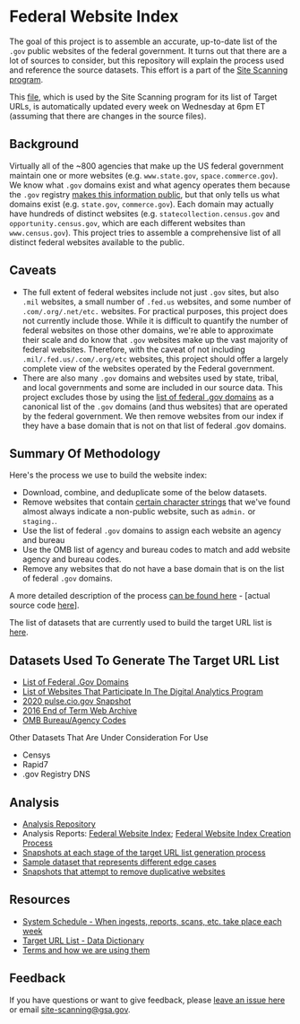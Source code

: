 # Federal Website Index

The goal of this project is to assemble an accurate, up-to-date list of the `.gov` public websites of the federal government.  It turns out that there are a lot of sources to consider, but this repository will explain the process used and reference the source datasets. This effort is a part of the [Site Scanning program](https://digital.gov/site-scanning).    

This [file](https://github.com/GSA/federal-website-index/blob/main/data/site-scanning-target-url-list.csv), which is used by the Site Scanning program for its list of Target URLs, is automatically updated every week on Wednesday at 6pm ET (assuming that there are changes in the source files).  

## Background

Virtually all of the ~800 agencies that make up the US federal government maintain one or more websites (e.g. `www.state.gov`, `space.commerce.gov`). We know what `.gov` domains exist and what agency operates them because the `.gov` registry [makes this information public](https://github.com/cisagov/dotgov-data/blob/main/current-federal.csv), but that only tells us what domains exist (e.g. `state.gov`, `commerce.gov`). Each domain may actually have hundreds of distinct websites (e.g. `statecollection.census.gov` and `opportunity.census.gov`, which are each different websites than `www.census.gov`). This project tries to assemble a comprehensive list of all distinct federal websites available to the public.  


## Caveats
 
* The full extent of federal websites include not just `.gov` sites, but also `.mil` websites, a small number of `.fed.us` websites, and some number of `.com/.org/.net/etc.` websites. For practical purposes, this project does not currently include those. While it is difficult to quantify the number of federal websites on those other domains, we're able to approximate their scale and do know that `.gov` websites make up the vast majority of federal websites. Therefore, with the caveat of not including `.mil/.fed.us/.com/.org/etc` websites, this project should offer a largely complete view of the websites operated by the Federal government. 
* There are also many `.gov` domains and websites used by state, tribal, and local governments and some are included in our source data. This project excludes those by using the [list of federal .gov domains](https://github.com/cisagov/dotgov-data/blob/main/current-federal.csv) as a canonical list of the `.gov` domains (and thus websites) that are operated by the federal government.  We then remove websites from our index if they have a base domain that is not on that list of federal .gov domains.  

## Summary Of Methodology

Here's the process we use to build the website index: 
* Download, combine, and deduplicate some of the below datasets.
* Remove websites that contain [certain character strings](https://github.com/GSA/federal-website-index/blob/main/criteria/ignore-list.csv) that we've found almost always indicate a non-public website, such as `admin.` or `staging.`.
* Use the list of federal `.gov` domains to assign each website an agency and bureau
* Use the OMB list of agency and bureau codes to match and add website agency and bureau codes.  
* Remove any websites that do not have a base domain that is on the list of federal `.gov` domains.


A more detailed description of the process [can be found here](https://github.com/GSA/federal-website-index/blob/main/process/index-creation.md) - [actual source code [here](https://github.com/GSA/federal-website-index/blob/main/builder/main.py)].  

The list of datasets that are currently used to build the target URL list is [here](https://github.com/GSA/federal-website-index/blob/638457d7c486a1337a8ebb624da9b4912e8a1b4c/builder/config.py).  

## Datasets Used To Generate The Target URL List

* [List of Federal .Gov Domains](https://github.com/GSA/federal-website-index/blob/main/source-data/dotgov-registry-federal.md) 
* [List of Websites That Participate In The Digital Analytics Program](https://github.com/GSA/federal-website-index/blob/main/source-data/dap.md) 
* [2020 pulse.cio.gov Snapshot](https://github.com/GSA/federal-website-index/blob/main/source-data/pulse-snapshot.md)
* [2016 End of Term Web Archive](https://github.com/GSA/federal-website-index/blob/main/source-data/eot2016.md)
* [OMB Bureau/Agency Codes](https://github.com/GSA/federal-website-index/blob/main/source-data/omb-codes.md)


Other Datasets That Are Under Consideration For Use
* Censys 
* Rapid7
* .gov Registry DNS

## Analysis
* [Analysis Repository](https://github.com/GSA/site-scanning-analysis/tree/main/reports)
* Analysis Reports: [Federal Website Index](https://github.com/GSA/site-scanning-analysis/blob/main/reports/target-URL-list.csv); [Federal Website Index Creation Process](https://github.com/GSA/federal-website-index/blob/main/data/site-scanning-target-url-list-analysis.csv)
* [Snapshots at each stage of the target URL list generation process](https://github.com/GSA/federal-website-index/tree/main/data/snapshots#readme)
* [Sample dataset that represents different edge cases](https://github.com/GSA/site-scanning-documentation/blob/main/data/Representative_Sample_Dataset.csv)
* [Snapshots that attempt to remove duplicative websites](https://github.com/GSA/site-scanning-analysis/tree/main/unique_website_list/results)


## Resources
* [System Schedule - When ingests, reports, scans, etc. take place each week](https://github.com/GSA/site-scanning-documentation/blob/main/pages/schedule.md)
* [Target URL List - Data Dictionary](https://github.com/GSA/site-scanning-documentation/blob/main/data/Target_URL_List_Data_Dictionary.csv)
* [Terms and how we are using them](https://github.com/GSA/site-scanning-documentation/blob/main/pages/terms.md)


## Feedback

If you have questions or want to give feedback, please [leave an issue here](https://github.com/GSA/federal-website-index/issues) or email site-scanning@gsa.gov.  
